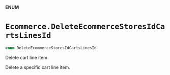 **ENUM**

# `Ecommerce.DeleteEcommerceStoresIdCartsLinesId`

```swift
enum DeleteEcommerceStoresIdCartsLinesId
```

Delete cart line item

Delete a specific cart line item.
